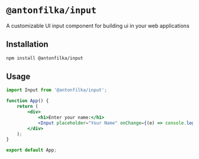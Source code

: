 # `@antonfilka/input`

A customizable UI input component for building ui in your web applications

## Installation

```bash
npm install @antonfilka/input
```

## Usage

```jsx
import Input from '@antonfilka/input';

function App() {
    return (
        <div>
            <h1>Enter your name:</h1>
            <Input placeholder="Your Name" onChange={(e) => console.log(e.target.value)} />
        </div>
    );
}

export default App;
```
